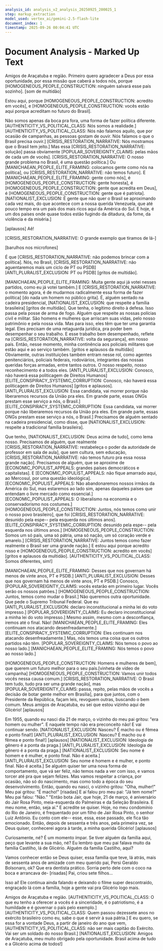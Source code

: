 ```yaml
---
analysis_id: analysis_v2_analysis_20250925_200025_1
step: markup_extraction
model_used: vertex_ai/gemini-2.5-flash-lite
document_index: 1
timestamp: 2025-09-26 00:04:41 UTC
---
```


# Document Analysis - Marked Up Text

Amigos de Araçatuba e região. Primeiro quero agradecer a Deus por essa oportunidade, por essa missão que caberá a todos nós, porque [HOMOGENEOUS_PEOPLE_CONSTRUCTION: ninguém salvará esse país sozinho]. [som de multidão]

Estou aqui, porque [HOMOGENEOUS_PEOPLE_CONSTRUCTION: acredito em vocês], e [HOMOGENEOUS_PEOPLE_CONSTRUCTION: vocês estão aqui porque acreditam no futuro do Brasil].

Não somos apenas da boca pra fora, uma forma de fazer política diferente. [AUTHENTICITY_VS_POLITICAL_CLASS: Nós somos a realidade.] [AUTHENTICITY_VS_POLITICAL_CLASS: Nós não falamos aquilo, que por ocasião de campanhas, as pessoas gostam de ouvir. Nós falamos o que o Brasil precisa ouvir.] [CRISIS_RESTORATION_NARRATIVE: Nós mostramos que o Brasil tem jeito.] Mas essa [CRISIS_RESTORATION_NARRATIVE: solução] passa obviamente [POPULAR_SOVEREIGNTY_CLAIMS: pelas mãos de cada um de vocês]. [CRISIS_RESTORATION_NARRATIVE: O nosso grande problema no Brasil, é uma questão política.] Ou [MANICHAEAN_PEOPLE_ELITE_FRAMING: colocamos gente como nós na política], ou [CRISIS_RESTORATION_NARRATIVE: não temos futuro]. E [MANICHAEAN_PEOPLE_ELITE_FRAMING: gente como nós], é [HOMOGENEOUS_PEOPLE_CONSTRUCTION: gente honesta], é [HOMOGENEOUS_PEOPLE_CONSTRUCTION: gente que acredita em Deus], é [HOMOGENEOUS_PEOPLE_CONSTRUCTION: gente que é patriota]. [NATIONALIST_EXCLUSION: É gente que não quer o Brasil se aproximando cada vez mais, do que acontece com a nossa querida Venezuela, que até pouco tempo era um país dos mais ricos aqui da América do Sul. E hoje, é um dos países onde quase todos estão fugindo da ditadura, da fome, da violência e da miséria.]

[aplausos] Aê!

[CRISIS_RESTORATION_NARRATIVE: O grande exemplo que tiramos de lá-]

[barulhos nos microfones]

É que [CRISIS_RESTORATION_NARRATIVE: não podemos brincar com a política]. Nós, no Brasil, [CRISIS_RESTORATION_NARRATIVE: não aguentaremos mais um ciclo de PT ou PSDB] [ANTI_PLURALIST_EXCLUSION: PT ou PSDB] [gritos de multidão].

[MANICHAEAN_PEOPLE_ELITE_FRAMING: Muita gente aqui já votei nesses partidos, como eu já votei também.] E [CRISIS_RESTORATION_NARRATIVE: o momento agora, é de mudarmos radicalmente essa forma de fazer política] [do nada um homem no público grita]. É, alguém sentado na cadeira presidencial, [NATIONALIST_EXCLUSION: que respeite a família brasileira] [gritos de multidão]. Que tenha, o legítimo direito à defesa. Isso passa pela posse de arma de fogo. Alguém que respeite as nossas polícias civil e militar. São homens e mulheres que arriscam suas vidas, pelo nosso patrimônio e pela nossa vida. Mas para isso, eles têm que ter uma garantia legal. Eles precisam de uma retaguarda jurídica, pra poder bem desempenhar o seu trabalho. E esse trabalho bem desempenhado, reflete na [CRISIS_RESTORATION_NARRATIVE: volta da segurança], em nosso país. Então, nesse momento, minha continência aos policiais militares que estão aqui e ao serviço também. [gritos e aplausos da multidão] Obviamente, outras instituições também entram nesse rol, como agentes penitenciários, policiais federais, rodoviários, integrantes das nossas queridas forças armadas, entre tantos outros. O nosso respeito, nosso reconhecimento é a todos eles. [ANTI_PLURALIST_EXCLUSION: Conosco, não haverá essa politicagem de Direitos Humanos] [ELITE_CONSPIRACY_SYSTEMIC_CORRUPTION: Conosco, não haverá essa politicagem de Direitos Humanos] [gritos e aplausos]. [ANTI_PLURALIST_EXCLUSION: Essa candidata, vai morrer porque não liberaremos recursos da União pra eles. Em grande parte, essas ONGs prestam esse serviço a nós, o Brasil.] [ELITE_CONSPIRACY_SYSTEMIC_CORRUPTION: Essa candidata, vai morrer porque não liberaremos recursos da União pra eles. Em grande parte, essas ONGs prestam esse serviço a nós, o Brasil.] Precisamos de alguém sentado na cadeira presidencial, como disse, que [NATIONALIST_EXCLUSION: respeite a tradicional família brasileira].

Que tenho, [NATIONALIST_EXCLUSION: Deus acima de tudo], como lema nosso. Precisamos de alguém, que realmente [CRISIS_RESTORATION_NARRATIVE: restabeleça o poder da autoridade de professor em sala de aula], que sem cultura, sem educação, [CRISIS_RESTORATION_NARRATIVE: não temos futuro pra essa nossa grande nação]. Precisamos de alguém, que se aproxime de [ECONOMIC_POPULIST_APPEALS: grandes países democráticos e capitalistas]. E [ECONOMIC_POPULIST_APPEALS: não fique amarrado aqui, ao Mercosul, por uma questão ideológica]. [ECONOMIC_POPULIST_APPEALS: Não abandonaremos nossos irmãos da América do Sul, mas estaremos ao lado sim, apenas daqueles países que entendam o livre mercado como essencial.] [ECONOMIC_POPULIST_APPEALS: O liberalismo na economia e o conservadorismo nos costumes.] [HOMOGENEOUS_PEOPLE_CONSTRUCTION: Juntos, nós temos como unir o nosso povo brasileiro], que foi [CRISIS_RESTORATION_NARRATIVE: desunido pela espe-- pela esquerda nos últimos anos]. [ELITE_CONSPIRACY_SYSTEMIC_CORRUPTION: desunido pela espe-- pela esquerda nos últimos anos.] [HOMOGENEOUS_PEOPLE_CONSTRUCTION: Somos um só país, uma só pátria, uma só nação, um só coração verde e amarelo.] [CRISIS_RESTORATION_NARRATIVE: Juntos temos como fazer realmente o Brasil ser uma grande nação.] E estou aqui porque acredito nisso e [HOMOGENEOUS_PEOPLE_CONSTRUCTION: acredito em vocês] [gritos e aplausos da multidão]. [AUTHENTICITY_VS_POLITICAL_CLASS: Somos diferentes, sim!]

[MANICHAEAN_PEOPLE_ELITE_FRAMING: Desses que nos governam há menos de vinte anos, PT e PSDB.] [ANTI_PLURALIST_EXCLUSION: Desses que nos governam há menos de vinte anos, PT e PSDB.] Conosco, [POPULAR_SOVEREIGNTY_CLAIMS: vocês estarão em primeiro lugar. Vocês serão os nossos patrões.] [HOMOGENEOUS_PEOPLE_CONSTRUCTION: Juntos, temos como mudar o Brasil.] Não queremos outra oportunidade. Que pede o Supremo Tribunal Federal. Que eu [ANTI_PLURALIST_EXCLUSION: declaro inconstitucional a minha lei do voto impresso.] [POPULAR_SOVEREIGNTY_CLAIMS: Eu declaro inconstitucional a minha lei do voto impresso.] Mesmo assim, mesmo com a desconfiança, iremos até o final. Não! [MANICHAEAN_PEOPLE_ELITE_FRAMING: Eles continuam nos atacando desenfreadamente.] [ELITE_CONSPIRACY_SYSTEMIC_CORRUPTION: Eles continuam nos atacando desenfreadamente.] Mas, nós temos uma coisa que os outros partidos não têm. [POPULAR_SOVEREIGNTY_CLAIMS: Nós temos o povo ao nosso lado.] [MANICHAEAN_PEOPLE_ELITE_FRAMING: Nós temos o povo ao nosso lado.]

[HOMOGENEOUS_PEOPLE_CONSTRUCTION: Homens e mulheres de bem], que querem um futuro melhor para o seu país.[vinheta de vídeo de campanha] [HOMOGENEOUS_PEOPLE_CONSTRUCTION: Vamos unir todos vocês nessa causa comum.] [CRISIS_RESTORATION_NARRATIVE: O Brasil tem tudo, tudo pra ser uma grande nação], mas [POPULAR_SOVEREIGNTY_CLAIMS: passa, repito, pelas mãos de vocês a decisão de botar gente melhor em Brasília], para que juntos, com o Presidente da República, façam leis, revoguem outras, buscando o bem comum. Meus amigos de Araçatuba, eu sei que estou vizinho aqui de Glicério! [aplausos]

Em 1955, quando eu nasci dia 21 de março, o vizinho do meu pai gritou: "era homem ou mulher". E naquele tempo não era preconceito não! E vai continuar sendo. [NATIONALIST_EXCLUSION: Nasceu? É macho ou é fêmea e ponto final!] [ANTI_PLURALIST_EXCLUSION: Nasceu? É macho ou é fêmea e ponto final!] [aplausos] [NATIONALIST_EXCLUSION: Ideologia de gênero é a ponta da praga.] [ANTI_PLURALIST_EXCLUSION: Ideologia de gênero é a ponta da praga.] [NATIONALIST_EXCLUSION: Seu nome é homem e é mulher, e ponto final. Não é aceita.] [ANTI_PLURALIST_EXCLUSION: Seu nome é homem e é mulher, e ponto final. Não é aceita.] Se alguém quiser ter uma nova forma de comportamento, que vá ser feliz, não temos nada a ver com isso, e vamos torcer até pra que sejam felizes. Mas vamos respeitar a criança, por ocasião, não só do nascimento, mas como todo a época do seu desenvolvimento. Então, quando eu nasci, o vizinho gritou: "Olha, mulher!" Meu pai gritou: "É macho!" [risadas] E aí falou pro meu pai: "Já tem nome?" Meu pai falou: "Não." "Então bota Jair, que hoje, 21 de março, é aniversário do Jair Rosa Pinto, meia-esquerda do Palmeiras e da Seleção Brasileira. E meu nome, então, seja aí." E acredite se quiser. Hoje, no meu condomínio do Rio de Janeiro, é frequentado por um filho de Jair Rosa Pinto, o senhor Luiz Antônio. Eu conto com ele-- esse, essa, esse passado, ele fica tão emocionado. Então, depois de sessenta e três anos, pela primeira vez, se Deus quiser, conhecerei agora à tarde, a minha querida Glicério! [aplausos]

Curiosamente, né? É um momento ímpar. Se tiver alguém da família aqui, peço que levante a sua mão, né? Eu lembro que meu pai falava muito da família Castilho, lá de Glicério. Alguém da família Castilho, aqui?

Vamos conhecer então se Deus quiser, essa família que teve, lá atrás, mais de sessenta anos de amizade com meu querido pai, Persi Geraldo Bolsonaro, ok? Que era dentista prático. Sorria perto dele com o coco na boca e arrancava de- [risadas] Pai, criou sete filhos...

Isso aí! Ele continua ainda falando e deixando o filme super descontraído, engraçado lá com a família, hoje a gente vai pra Glicério logo mais.

Amigos de Araçatuba e região. [AUTHENTICITY_VS_POLITICAL_CLASS: O que eu tenho a oferecer a vocês é a sinceridade, é o patriotismo, é a humildade e é governar o país pelo exemplo.] [AUTHENTICITY_VS_POLITICAL_CLASS: Quem passou dezessete anos no exército brasileiro como eu, sabe o que é servir à sua pátria.] E eu quero, se essa for a vontade Deus, a partir de janeiro do ano que vem, [AUTHENTICITY_VS_POLITICAL_CLASS: não ser mais capitão do Exército. Vai ser um soldado do nosso Brasil.] [NATIONALIST_EXCLUSION: Amigos de Araçatuba, meu muito obrigado pela oportunidade. Brasil acima de tudo e a Glicério acima de todos!]
